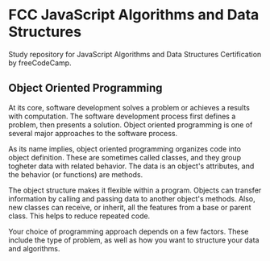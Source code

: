 # FCC JavaScript Algorithms and Data Structures
Study repository for JavaScript Algorithms and Data Structures Certification by freeCodeCamp.

## Object Oriented Programming
At its core, software development solves a problem or achieves a results with computation. The software development process first defines a problem, then presents a solution. Object oriented programming is one of several major approaches to the software process.

As its name implies, object oriented programming organizes code into object definition. These are sometimes called classes, and they group togheter data with related behavior. The data is an object's attributes, and the behavior (or functions) are methods.

The object structure makes it flexible within a program. Objects can transfer information by calling and passing data to another object's methods. Also, new classes can receive, or inherit, all the features from a base or parent class. This helps to reduce repeated code.

Your choice of programming approach depends on a few factors. These include the type of problem, as well as how you want to structure your data and algorithms.
